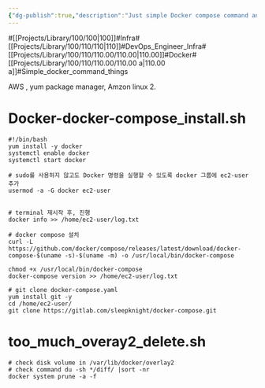 ```yaml
---
{"dg-publish":true,"description":"Just simple Docker compose command and prune things. This article covers simple commands. A script that runs specifically as soon as the infrastructure is up with ec2 userdata.","permalink":"/projects/library/100/110/110-00/110-00-a/","dgPassFrontmatter":true,"noteIcon":"0","created":"2024-04-23T20:45:23.435+09:00","updated":"2024-06-20T01:57:51.651+09:00"}
---
```


#[[Projects/Library/100/100\|100]]#Infra#[[Projects/Library/100/110/110\|110]]#DevOps_Engineer_Infra#[[Projects/Library/100/110/110.00/110.00\|110.00]]#Docker#[[Projects/Library/100/110/110.00/110.00 a\|110.00 a]]#Simple_docker_command_things


AWS , yum package manager, Amzon linux 2. 
# Docker-docker-compose_install.sh

```
#!/bin/bash
yum install -y docker
systemctl enable docker
systemctl start docker

# sudo를 사용하지 않고도 Docker 명령을 실행할 수 있도록 docker 그룹에 ec2-user 추가
usermod -a -G docker ec2-user


# terminal 재시작 후, 진행
docker info >> /home/ec2-user/log.txt

# docker compose 설치
curl -L https://github.com/docker/compose/releases/latest/download/docker-compose-$(uname -s)-$(uname -m) -o /usr/local/bin/docker-compose

chmod +x /usr/local/bin/docker-compose
docker-compose version >> /home/ec2-user/log.txt

# git clone docker-compose.yaml
yum install git -y
cd /home/ec2-user/
git clone https://gitlab.com/sleepknight/docker-compose.git
```


# too_much_overay2_delete.sh
```
# check disk volume in /var/lib/docker/overlay2
# check command du -sh */diff/ |sort -nr
docker system prune -a -f
```